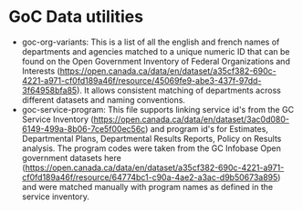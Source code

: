 # GoC Data utilities
- goc-org-variants: This is a list of all the english and french names of departments and agencies matched to a unique numeric ID that can be found on the Open Government Inventory of Federal Organizations and Interests (https://open.canada.ca/data/en/dataset/a35cf382-690c-4221-a971-cf0fd189a46f/resource/45069fe9-abe3-437f-97dd-3f64958bfa85). It allows consistent matching of departments across different datasets and naming conventions.
- goc-service-program: This file supports linking service id's from the GC Service Inventory (https://open.canada.ca/data/en/dataset/3ac0d080-6149-499a-8b06-7ce5f00ec56c) and program id's for Estimates, Departmental Plans, Departmental Results Reports, Policy on Results analysis. The program codes were taken from the GC Infobase Open government datasets here (https://open.canada.ca/data/en/dataset/a35cf382-690c-4221-a971-cf0fd189a46f/resource/64774bc1-c90a-4ae2-a3ac-d9b50673a895) and were matched manually with program names as defined in the service inventory.
